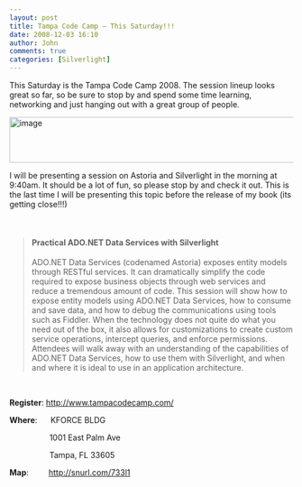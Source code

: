 ```yaml
---
layout: post
title: Tampa Code Camp – This Saturday!!!
date: 2008-12-03 16:10
author: John
comments: true
categories: [Silverlight]
---
```

<p>This Saturday is the Tampa Code Camp 2008. The session lineup looks great so far, so be sure to stop by and spend some time learning, networking and just hanging out with a great group of people. </p>  <p><a href="http://www.tampacodecamp.com/"><img title="image" style="border-right: 0px; border-top: 0px; display: inline; margin-left: 0px; border-left: 0px; margin-right: 0px; border-bottom: 0px" height="81" alt="image" src="/wp-content/uploads/files/media/image/WindowsLiveWriter/TampaCodeCampThisSaturday_E36D/image_3.png" width="531" border="0" /></a></p>  <p>I will be presenting a session on Astoria and Silverlight in the morning at 9:40am. It should be a lot of fun, so please stop by and check it out. This is the last time I will be presenting this topic before the release of my book (its getting close!!!)</p>  <p>&#160;</p>  <blockquote>   <h4><strong>Practical ADO.NET Data Services with Silverlight </strong></h4> ADO.NET Data Services (codenamed Astoria) exposes entity models through RESTful services. It can dramatically simplify the code required to expose business objects through web services and reduce a tremendous amount of code. This session will show how to expose entity models using ADO.NET Data Services, how to consume and save data, and how to debug the communications using tools such as Fiddler. When the technology does not quite do what you need out of the box, it also allows for customizations to create custom service operations, intercept queries, and enforce permissions. Attendees will walk away with an understanding of the capabilities of ADO.NET Data Services, how to use them with Silverlight, and when and where it is ideal to use in an application architecture.</blockquote>  <p>&#160;</p>  <p><strong>Register</strong>: <a title="http://www.tampacodecamp.com/" href="http://www.tampacodecamp.com/">http://www.tampacodecamp.com/</a></p>  <p><strong>Where</strong>:&#160;&#160;&#160;&#160;&#160; KFORCE BLDG </p>  <p>&#160;&#160;&#160;&#160;&#160;&#160;&#160;&#160;&#160;&#160;&#160;&#160;&#160;&#160;&#160;&#160;&#160; 1001 East Palm Ave</p>  <p>&#160;&#160;&#160;&#160;&#160;&#160;&#160;&#160;&#160;&#160;&#160;&#160;&#160;&#160;&#160;&#160;&#160; Tampa, FL 33605</p>  <blockquote></blockquote>  <p><strong>Map</strong>:&#160;&#160;&#160;&#160;&#160;&#160;&#160;&#160; <a title="http://snurl.com/733l1" href="http://snurl.com/733l1">http://snurl.com/733l1</a></p>

